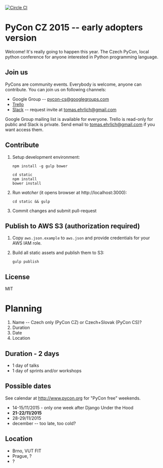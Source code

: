 [![Circle CI](https://circleci.com/gh/OneStopSource/cz.pycon.org-2015.svg?style=svg)](https://circleci.com/gh/OneStopSource/cz.pycon.org-2015)

PyCon CZ 2015 -- early adopters version
=======================================

Welcome! It's really going to happen this year. The Czech PyCon, local python conference for anyone interested in Python programming language.

Join us
-------

PyCons are community events. Everybody is welcome, anyone can contribute. You can join us on following channels:

- Google Group -- [pycon-cs@googlegroups.com](https://groups.google.com/forum/#!forum/pycon-cs)
- [Trello](https://trello.com/czechpycon2015)
- [Slack](https://pyconcz.slack.com) -- request invite at tomas.ehrlich@gmail.com

Google Group mailing list is available for everyone. Trello is read-only for public and Slack is private. Send email to tomas.ehrlich@gmail.com if you want access them.

Contribute
----------

1. Setup development environment:

    ```
    npm install -g gulp bower
    
    cd static
    npm install
    bower install
    ```

2. Run *watcher* (it opens browser at http://localhost:3000):

    ```
    cd static && gulp
    ```

3. Commit changes and submit pull-request

Publish to AWS S3 (authorization required)
------------------------------------------

1. Copy `aws.json.example` to `aws.json` and provide credentials for your
   AWS IAM role.

2. Build all static assets and publish them to S3:

    ```
    gulp publish
    ```

License
-------

MIT

Planning
========

1. Name -- Czech only (PyCon CZ) or Czech+Slovak (PyCon CS)?
2. Duration
3. Date
4. Location

Duration - 2 days
-----------------

- 1 day of talks
- 1 day of sprints and/or workshops

Possible dates
--------------

See calendar at http://www.pycon.org for "PyCon free" weekends.

- 14-15/11/2015 - only one week after Django Under the Hood
- **21-22/11/2015**
- 28-29/11/2015
- december -- too late, too cold?

Location
--------

- Brno, VUT FIT
- Prague, ?
- ?

